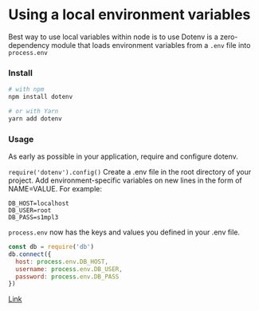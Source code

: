 # Using a local environment variables

Best way to use local variables within node is to use Dotenv is a zero-dependency module that loads environment variables from a `.env` file into `process.env`

### Install
```bash
# with npm
npm install dotenv

# or with Yarn
yarn add dotenv
```

### Usage
As early as possible in your application, require and configure dotenv.

`require('dotenv').config()`
Create a .env file in the root directory of your project. Add environment-specific variables on new lines in the form of NAME=VALUE. For example:

```
DB_HOST=localhost
DB_USER=root
DB_PASS=s1mpl3
```

`process.env` now has the keys and values you defined in your .env file.

```javascript
const db = require('db')
db.connect({
  host: process.env.DB_HOST,
  username: process.env.DB_USER,
  password: process.env.DB_PASS
})
```

[Link](https://medium.com/the-node-js-collection/making-your-node-js-work-everywhere-with-environment-variables-2da8cdf6e786)
